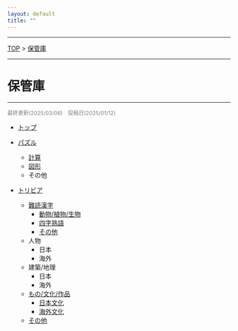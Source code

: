 ```yaml
---
layout: default
title: ""
---
```


---
[TOP](./index.html) > [保管庫](./SUMMARY.html)

---
# 保管庫

---
<p style="color: gray; font-size: 12px;">
最終更新(2025/03/06)　投稿日(2025/01/12)
</p>

* [トップ](./index.md)

<!-- * [過去の掲載](./Puzzle/puzzle_2025)
  * 過去の掲載リンクはここに -->

* [パズル](./Puzzle/puzzle_home.md)
  * [計算](./Puzzle/puzzle_keisan.md)
  * [図形](./Puzzle/puzzle_zukei.md)
  *  その他

* [トリビア](./Trivia/trivia_home.md)
  * [難読漢字](./Trivia/trivia_kanji.md)
    * [動物/植物/生物](./Trivia/trivia_kanji.md#-動物植物生物-) 
    * [四字熟語](./Trivia/trivia_kanji.md#-四字熟語-)
    * [その他](./Trivia/trivia_kanji.md#-その他-)
  * 人物
    * 日本
    * 海外
  * 建築/地理
    * 日本
    * 海外
  * [もの/文化/作品](./Trivia/trivia_mono.md)
    * [日本文化](./Trivia/trivia_mono.md#-日本文化-)
    * [海外文化](./Trivia/trivia_mono.md#-海外文化-)
  * [その他](./Trivia/trivia_sonota.md)
